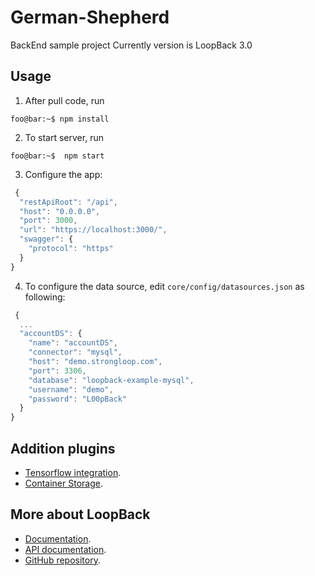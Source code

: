 # German-Shepherd

BackEnd sample project
Currently version is LoopBack 3.0

## Usage

1) After pull code, run 

```console
foo@bar:~$ npm install
```


2) To start server, run 

```console
foo@bar:~$  npm start
```


3) Configure the app:

```javascript
 {
  "restApiRoot": "/api",
  "host": "0.0.0.0",
  "port": 3000,
  "url": "https://localhost:3000/",
  "swagger": {
    "protocol": "https"
  }
}
```


4) To configure the data source, edit `core/config/datasources.json` as following:
```javascript
 {
  ...
  "accountDS": {
    "name": "accountDS",
    "connector": "mysql",
    "host": "demo.strongloop.com",
    "port": 3306,
    "database": "loopback-example-mysql",
    "username": "demo",
    "password": "L00pBack"
  }
}
```

## Addition plugins
  * [Tensorflow integration](https://github.com/truongkhanhduy95/German-Shepherd/tree/master/core/plugins/tensorflow).
  * [Container Storage](https://github.com/truongkhanhduy95/German-Shepherd/tree/master/core/plugins/storage-helper).

## More about LoopBack
  * [Documentation](https://loopback.io/doc/).
  * [API documentation](https://apidocs.strongloop.com/loopback).
  * [GitHub repository](https://github.com/strongloop/loopback).

